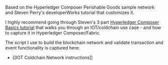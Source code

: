 Based on the Hyperledger Composer Perishable Goods sample network and Steven Perry's developerWorks tutorial that customizes it.

I highly recommend going through Steven's 3 part [Hyperledger Composer Basics tutorial](https://www.ibm.com/developerworks/cloud/library/cl-model-test-your-blockchain-network-with-hyperledger-composer-playground/index.html) that walks you through an IOT/coldchain use case - and how to capture it in Hyperledger Composer/Fabric.

The script I use to build the blockchain network and validate transaction and event functionality is captured here:
 * [[IOT Coldchain Network instructions]]

